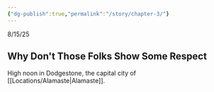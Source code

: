 ```yaml
---
{"dg-publish":true,"permalink":"/story/chapter-3/"}
---
```


8/15/25

## Why Don't Those Folks Show Some Respect
High noon in Dodgestone, the capital city of [[Locations/Alamaste\|Alamaste]]. 
